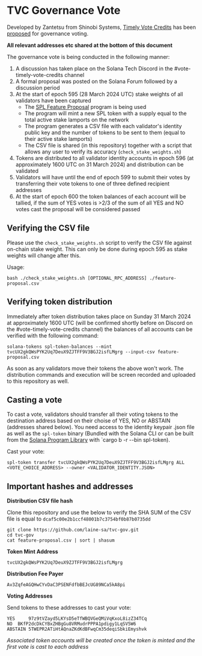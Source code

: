 # TVC Governance Vote

Developed by Zantetsu from Shinobi Systems, [Timely Vote Credits](https://docs.solanalabs.com/proposals/timely-vote-credits) has been [proposed](https://forum.solana.com/t/proposal-for-enabling-the-timely-vote-credits-mechanism-on-solana-mainnet/1179) for governance voting.

**All relevant addresses etc shared at the bottom of this document**

The governance vote is being conducted in the following manner:

1. A discussion has taken place on the Solana Tech Discord in the #vote-timely-vote-credits channel
2. A formal proposal was posted on the Solana Forum followed by a discussion period
3. At the start of epoch 595 (28 March 2024 UTC) stake weights of all validators have been captured
   - The [SPL Feature Proposal](https://spl.solana.com/feature-proposal#feature-proposal-life-cycle) program is being used
   - The program will mint a new SPL token with a supply equal to the total active stake lamports on the network
   - The program generates a CSV file with each validator's identity public key and the number of tokens to be sent to them (equal to their active stake lamports)
   - The CSV file is shared (in this repository) together with a script that allows any user to verify its accuracy (`check_stake_weights.sh`)
4. Tokens are distributed to all validator identity accounts in epoch 596 (at approximately 1600 UTC on 31 March 2024) and distribution can be validated
5. Validators will have until the end of epoch 599 to submit their votes by transferring their vote tokens to one of three defined recipient addresses
6. At the start of epoch 600 the token balances of each account will be tallied, if the sum of YES votes is >2/3 of the sum of all YES and NO votes cast the proposal will be considered passed

## Verifying the CSV file
Please use the `check_stake_weights.sh` script to verify the CSV file against on-chain stake weight. This can only be done during epoch 595 as stake weights will change after this.

Usage:
```
bash ./check_stake_weights.sh [OPTIONAL_RPC_ADDRESS] ./feature-proposal.csv
```

## Verifying token distribution
Immediately after token distribution takes place on Sunday 31 March 2024 at approximately 1600 UTC (will be confirmed shortly before on Discord on the #vote-timely-vote-credits channel) the balances of all accounts can be verified with the following command:

```
solana-tokens spl-token-balances --mint tvcUX2gkQWsPYK2Uq7DeuX9ZJTFF9V3BGJ2isfLMgrg --input-csv feature-proposal.csv
```

As soon as any validators move their tokens the above won't work. The distribution commands and execution will be screen recorded and uploaded to this repository as well.

## Casting a vote

To cast a vote, validators should transfer all their voting tokens to the destination address based on their choise of YES, NO or ABSTAIN (addresses shared below). You need access to the identity keypair .json file as well as the `spl-token` binary (Bundled with the Solana CLI or can be built from the [Solana Program Library](https://github.com/solana-labs/solana-program-library) with `cargo b -r --bin spl-token).


Cast your vote:
```
spl-token transfer tvcUX2gkQWsPYK2Uq7DeuX9ZJTFF9V3BGJ2isfLMgrg ALL <VOTE_CHOICE_ADDRESS> --owner <VALIDATOR_IDENTITY.JSON>
```

## Important hashes and addresses

**Distribution CSV file hash**

Clone this repository and use the below to verify the SHA SUM of the CSV file is equal to `dcaf5c00e2b1ccf48001b7c3754bf0b87b0735dd`
```
git clone https://github.com/laine-sa/tvc-gov.git
cd tvc-gov
cat feature-proposal.csv | sort | shasum
```

**Token Mint Address**
```
tvcUX2gkQWsPYK2Uq7DeuX9ZJTFF9V3BGJ2isfLMgrg
```

**Distribution Fee Payer**
```
Av3ZqfeAGQHwCYvDaC3PSENFdfbBEJcUG89NCa5kA8pi
```

**Voting Addresses**

Send tokens to these addresses to cast your vote:
```
YES 	97z9tVZayd5LKYsD5eTfWBQVGeQMiVqKxoL8izZ34TCq
NO 	BKfP2dcDkCYBxZHBgGu8VRMudrPPPA1pdigy1LqSV5W6
ABSTAIN	5TWEPR2ATiHtAQnaZKdKdBFwqCm35deqiSbkiEmyshvk
```

*Associated token accounts will be created once the token is minted and the first vote is cast to each address*
